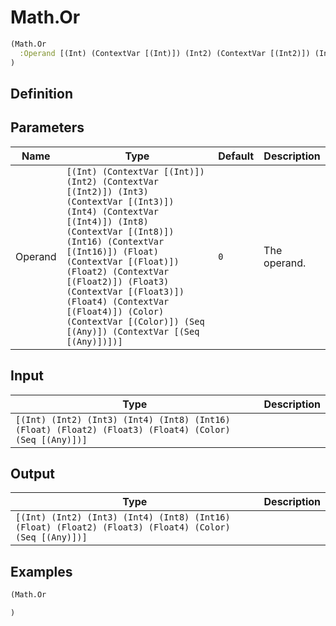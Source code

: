 # Math.Or

```clojure
(Math.Or
  :Operand [(Int) (ContextVar [(Int)]) (Int2) (ContextVar [(Int2)]) (Int3) (ContextVar [(Int3)]) (Int4) (ContextVar [(Int4)]) (Int8) (ContextVar [(Int8)]) (Int16) (ContextVar [(Int16)]) (Float) (ContextVar [(Float)]) (Float2) (ContextVar [(Float2)]) (Float3) (ContextVar [(Float3)]) (Float4) (ContextVar [(Float4)]) (Color) (ContextVar [(Color)]) (Seq [(Any)]) (ContextVar [(Seq [(Any)])])]
)
```

## Definition


## Parameters
| Name | Type | Default | Description |
|------|------|---------|-------------|
| Operand | `[(Int) (ContextVar [(Int)]) (Int2) (ContextVar [(Int2)]) (Int3) (ContextVar [(Int3)]) (Int4) (ContextVar [(Int4)]) (Int8) (ContextVar [(Int8)]) (Int16) (ContextVar [(Int16)]) (Float) (ContextVar [(Float)]) (Float2) (ContextVar [(Float2)]) (Float3) (ContextVar [(Float3)]) (Float4) (ContextVar [(Float4)]) (Color) (ContextVar [(Color)]) (Seq [(Any)]) (ContextVar [(Seq [(Any)])])]` | `0` | The operand. |


## Input
| Type | Description |
|------|-------------|
| `[(Int) (Int2) (Int3) (Int4) (Int8) (Int16) (Float) (Float2) (Float3) (Float4) (Color) (Seq [(Any)])]` |  |


## Output
| Type | Description |
|------|-------------|
| `[(Int) (Int2) (Int3) (Int4) (Int8) (Int16) (Float) (Float2) (Float3) (Float4) (Color) (Seq [(Any)])]` |  |


## Examples

```clojure
(Math.Or

)
```
